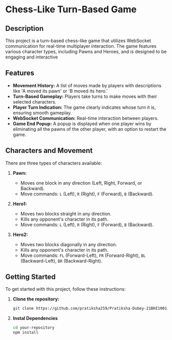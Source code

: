 # Chess-Like Turn-Based Game

## Description

This project is a turn-based chess-like game that utilizes WebSocket communication for real-time multiplayer interaction. The game features various character types, including Pawns and Heroes,  and is designed to be engaging and interactive

## Features

- **Movement History:** A list of moves made by players with descriptions like 'A moved its pawn' or 'B moved its hero.'
- **Turn-Based Gameplay:** Players take turns to make moves with their selected characters.
- **Player Turn Indication:** The game clearly indicates whose turn it is, ensuring smooth gameplay.
- **WebSocket Communication:** Real-time interaction between players.
- **Game End Popup:** A popup is displayed when one player wins by eliminating all the pawns of the other player, with an option to restart the game.

## Characters and Movement

There are three types of characters available:

1. **Pawn:**
   - Moves one block in any direction (Left, Right, Forward, or Backward).
   - Move commands: `L` (Left), `R` (Right), `F` (Forward), `B` (Backward).

2. **Hero1:**
   - Moves two blocks straight in any direction.
   - Kills any opponent's character in its path.
   - Move commands: `L` (Left), `R` (Right), `F` (Forward), `B` (Backward).

3. **Hero2:**
   - Moves two blocks diagonally in any direction.
   - Kills any opponent's character in its path.
   - Move commands: `FL` (Forward-Left), `FR` (Forward-Right), `BL` (Backward-Left), `BR` (Backward-Right).


## Getting Started

To get started with this project, follow these instructions:

1. **Clone the repository:**
   ```bash
   git clone https://github.com/pratiksha259/Pratiksha-Dubey-21BHI10013.git
2. **Instal Dependencies**
   ```bash
   cd your-repository
   npm install
